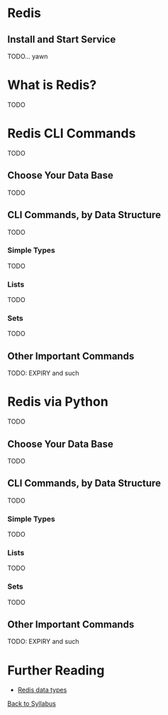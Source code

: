 # Redis

## Install and Start Service

TODO... yawn


# What is Redis?

TODO


# Redis CLI Commands

TODO

## Choose Your Data Base

TODO

## CLI Commands, by Data Structure

TODO

### Simple Types

TODO

### Lists

TODO

### Sets

TODO

## Other Important Commands

TODO: EXPIRY and such


# Redis via Python

TODO

## Choose Your Data Base

TODO

## CLI Commands, by Data Structure

TODO

### Simple Types

TODO

### Lists

TODO

### Sets

TODO

## Other Important Commands

TODO: EXPIRY and such


# Further Reading

 * [Redis data types](https://redis.io/topics/data-types-intro)
 
[Back to Syllabus](../../README.md)
